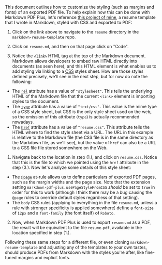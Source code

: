 This document outlines how to customize the styling (such as margins and fonts) of an exported PDF file. To help explain how this can be done with Markdown PDF Plus, let's reference [this project of mine](https://github.com/ThomasLatham/markdown-resume-template/tree/main/resume), a resume template that I wrote in Markdown, styled with CSS and exported to PDF:

1. Click on the link above to navigate to the `resume` directory in the `markdown-resume-template` repo.

2. Click  on `resume.md`, and then on that page click on "Code".

3. Notice the [`<link>`](https://developer.mozilla.org/en-US/docs/Web/HTML/Element/link) HTML tag at the top of the Markdown document.
Markdown allows developers to embed raw HTML directly into documents (as seen here), and this HTML element is what enables us to add styling via linking to a [CSS](https://developer.mozilla.org/en-US/docs/Web/CSS) styles sheet. How are those styles defined precisely, we'll see in the next step, but for now do note the following:
  - The [`rel`](https://developer.mozilla.org/en-US/docs/Web/HTML/Element/link#rel) attribute has a value of `"stylesheet"`. This tells the underlying HTML of the Markdown file that the current `<link>` element is importing styles to the document.
  - The [`type`](https://developer.mozilla.org/en-US/docs/Web/HTML/Element/link#type) attribute has a value of `"text/css"`. This value is the mime type of a CSS style sheet, but CSS is the only style sheet used on the web, so the omission of this attribute (`type`) is actually recommended nowadays.
  - The [`href`](https://developer.mozilla.org/en-US/docs/Web/HTML/Element/link#href) attribute has a value of `"resume.css"`. This attribute tells the HTML where to find the style sheet via a URL. The URL in this example is relative to the Markdown file (the CSS file is in the same directory as the Markdown file, as we'll see), but the value of `href` can also be a URL to a CSS file file stored somewhere on the Web.

1. Navigate back to the location in step (1.), and click on `resume.css`. Notice that this is the file to which we pointed using the `href` attribute in the step (3.). Now let's analyze some details of this style sheet:
  - The [`@page`](https://developer.mozilla.org/en-US/docs/Web/CSS/@page) at-rule allows us to define particulars of exported PDF pages, such as the margin widths and the page size. Note that the extension setting `markdown-pdf-plus.usePageStyleFromCSS` *should* be set to `true` in order for this to work (although I think there may be a bug causing the `@page` rules to override default styles regardless of that setting).
  - The `body` CSS rules (applying to everything in the file `resume.md`, unless a rule with stronger specificity is applied somewhere) define a `font-size` of `12px` and a `font-family` (the font itself) of `Roboto`.

2. Now, when Markdown PDF Plus is used to export `resume.md` as a PDF, the result will be equivalent to the file `resume.pdf`, available in the location specified in step (1.).

Following these same steps for a different file, or even cloning `markdown-resume-template` and
adjusting any of the templates to your own tastes, should produce PDFs from Markdown with the styles
you're after, like fine-tuned margins and explicit fonts.
